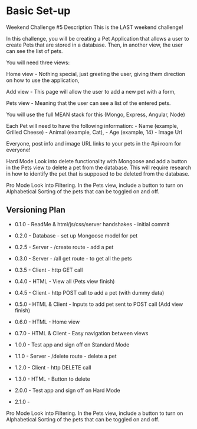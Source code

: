 Basic Set-up
============
Weekend Challenge #5 Description
This is the LAST weekend challenge!

In this challenge, you will be creating a Pet Application that allows a user to create Pets that are stored in a database. Then, in another view, the user can see the list of pets.

You will need three views:

Home view - Nothing special, just greeting the user, giving them direction on how to use the application,

Add view - This page will allow the user to add a new pet with a form,

Pets view - Meaning that the user can see a list of the entered pets.

You will use the full MEAN stack for this (Mongo, Express, Angular, Node)

Each Pet will need to have the following information: - Name (example, Grilled Cheese) - Animal (example, Cat), - Age (example, 14) - Image Url

Everyone, post info and image URL links to your pets in the #pi room for everyone!

Hard Mode
Look into delete functionality with Mongoose and add a button in the Pets view to delete a pet from the database. This will require research in how to identify the pet that is supposed to be deleted from the database.

Pro Mode
Look into Filtering. In the Pets view, include a button to turn on Alphabetical Sorting of the pets that can be toggled on and off.

Versioning Plan
---------------
* 0.1.0 - ReadMe & html/js/css/server handshakes - initial commit
* 0.2.0 - Database - set up Mongoose model for pet
* 0.2.5 - Server - /create route - add a pet
* 0.3.0 - Server - /all get route - to get all the pets
* 0.3.5 - Client - http GET call
* 0.4.0 - HTML - View all (Pets view finish)
* 0.4.5 - Client - http POST call to add a pet (with dummy data)
* 0.5.0 - HTML & Client - Inputs to add pet sent to POST call (Add view finish)
* 0.6.0 - HTML - Home view
* 0.7.0 - HTML & Client - Easy navigation between views
* 1.0.0 - Test app and sign off on Standard Mode

* 1.1.0 - Server - /delete route - delete a pet
* 1.2.0 - Client - http DELETE call
* 1.3.0 - HTML - Button to delete
* 2.0.0 - Test app and sign off on Hard Mode

* 2.1.0 -


Pro Mode
Look into Filtering. In the Pets view, include a button to turn on Alphabetical Sorting of the pets that can be toggled on and off.
